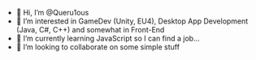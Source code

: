 - 👋 Hi, I’m @Queru1ous
- 👀 I’m interested in GameDev (Unity, EU4), Desktop App Development (Java, C#, C++) and somewhat in Front-End
- 🌱 I’m currently learning JavaScript so I can find a job...
- 👯 I’m looking to collaborate on some simple stuff
